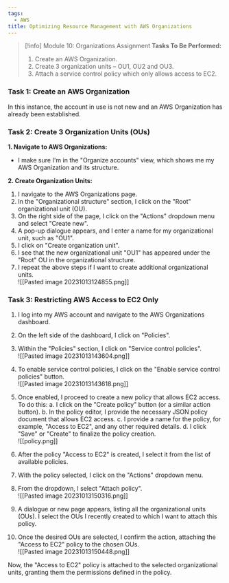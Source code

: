 ```yaml
---
tags:
  - AWS
title: Optimizing Resource Management with AWS Organizations
---
```

<!--
**Mini-Project: Optimizing Resource Management with AWS Organizations!** I've taken a significant step in cloud resource management by diving into AWS Organizations for this project. I created an AWS Organization and structured it into three organizational units—OU1, OU2, and OU3—to manage resources more efficiently and implement centralized governance. Furthermore, I attached a service control policy to restrict access to only EC2 services across these units, enhancing security and specificity of roles and permissions. This project was instrumental in understanding and utilizing AWS Organizations for improved control and operational efficiency.
-->

> [!info] Module 10: Organizations Assignment
> **Tasks To Be Performed:** 
> 1. Create an AWS Organization. 
> 2. Create 3 organization units – OU1, OU2 and OU3. 
> 3. Attach a service control policy which only allows access to EC2.



### Task 1: Create an AWS Organization

In this instance, the account in use is not new and an AWS Organization has already been established.

### Task 2: Create 3 Organization Units (OUs)

**1. Navigate to AWS Organizations:**

- I make sure I'm in the "Organize accounts" view, which shows me my AWS Organization and its structure.

**2. Create Organization Units:**

1. I navigate to the AWS Organizations page.
2. In the "Organizational structure" section, I click on the "Root" organizational unit (OU).
3. On the right side of the page, I click on the "Actions" dropdown menu and select "Create new".
4. A pop-up dialogue appears, and I enter a name for my organizational unit, such as "OU1".
5. I click on "Create organization unit".
6. I see that the new organizational unit "OU1" has appeared under the "Root" OU in the organizational structure.
7. I repeat the above steps if I want to create additional organizational units.
<br>![[Pasted image 20231013124855.png]]


### Task 3: Restricting AWS Access to EC2 Only

1. I log into my AWS account and navigate to the AWS Organizations dashboard.
2. On the left side of the dashboard, I click on "Policies".
3. Within the "Policies" section, I click on "Service control policies".
   <br>![[Pasted image 20231013143604.png]]
4. To enable service control policies, I click on the "Enable service control policies" button.
   <br>![[Pasted image 20231013143618.png]]
5. Once enabled, I proceed to create a new policy that allows EC2 access. To do this: a. I click on the "Create policy" button (or a similar action button). b. In the policy editor, I provide the necessary JSON policy document that allows EC2 access. c. I provide a name for the policy, for example, "Access to EC2", and any other required details. d. I click "Save" or "Create" to finalize the policy creation.
   <br>![[policy.png]]
6. After the policy "Access to EC2" is created, I select it from the list of available policies.
7. With the policy selected, I click on the "Actions" dropdown menu.
8. From the dropdown, I select "Attach policy".
   <br>![[Pasted image 20231013150316.png]]
   
9. A dialogue or new page appears, listing all the organizational units (OUs). I select the OUs I recently created to which I want to attach this policy.
10. Once the desired OUs are selected, I confirm the action, attaching the "Access to EC2" policy to the chosen OUs.
    <br>![[Pasted image 20231013150448.png]]
  

Now, the "Access to EC2" policy is attached to the selected organizational units, granting them the permissions defined in the policy.
